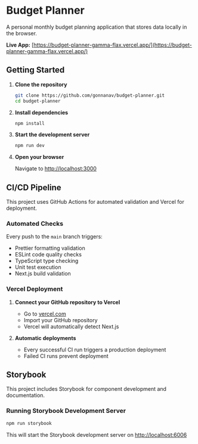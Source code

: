 # Budget Planner

A personal monthly budget planning application that stores data locally in the browser.

**Live App:** [https://budget-planner-gamma-flax.vercel.app/](https://budget-planner-gamma-flax.vercel.app/)

## Getting Started

1. **Clone the repository**

   ```bash
   git clone https://github.com/gonnanav/budget-planner.git
   cd budget-planner
   ```

2. **Install dependencies**

   ```bash
   npm install
   ```

3. **Start the development server**

   ```bash
   npm run dev
   ```

4. **Open your browser**

   Navigate to [http://localhost:3000](http://localhost:3000)

## CI/CD Pipeline

This project uses GitHub Actions for automated validation and Vercel for deployment.

### Automated Checks

Every push to the `main` branch triggers:

- Prettier formatting validation
- ESLint code quality checks
- TypeScript type checking
- Unit test execution
- Next.js build validation

### Vercel Deployment

1. **Connect your GitHub repository to Vercel**
   - Go to [vercel.com](https://vercel.com)
   - Import your GitHub repository
   - Vercel will automatically detect Next.js

2. **Automatic deployments**
   - Every successful CI run triggers a production deployment
   - Failed CI runs prevent deployment

## Storybook

This project includes Storybook for component development and documentation.

### Running Storybook Development Server

```bash
npm run storybook
```

This will start the Storybook development server on [http://localhost:6006](http://localhost:6006)
